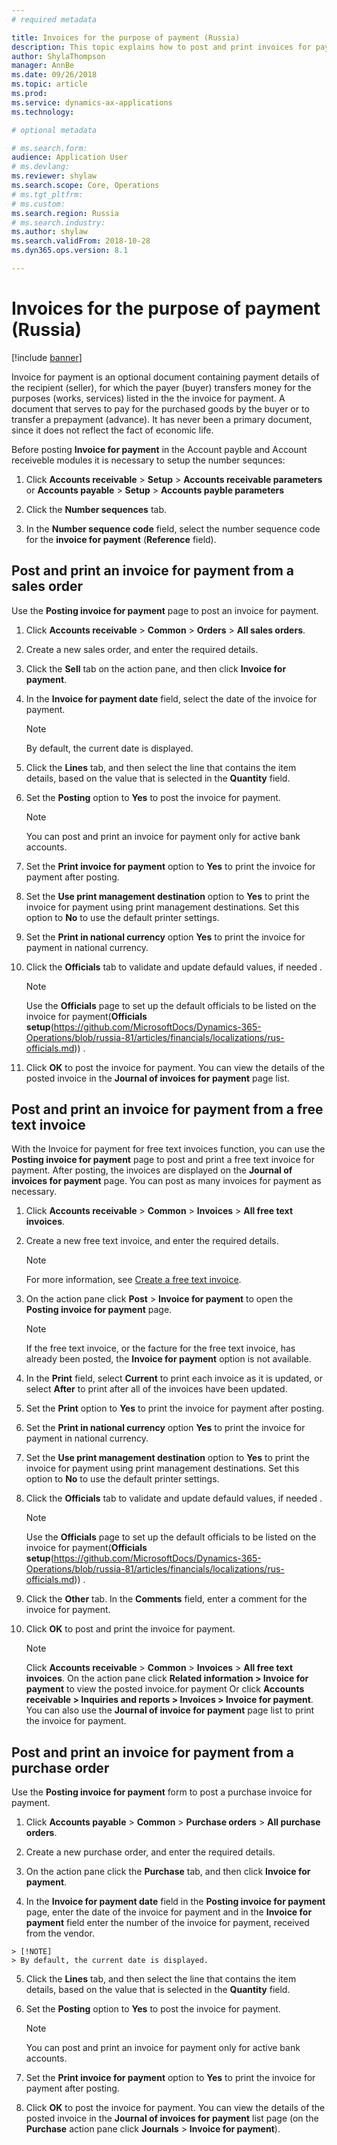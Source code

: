 ```yaml
---
# required metadata

title: Invoices for the purpose of payment (Russia)
description: This topic explains how to post and print invoices for payment in Microsoft Dynamics 365 for Finance and Operations in Russia.
author: ShylaThompson
manager: AnnBe
ms.date: 09/26/2018
ms.topic: article
ms.prod: 
ms.service: dynamics-ax-applications
ms.technology: 

# optional metadata

# ms.search.form:  
audience: Application User
# ms.devlang: 
ms.reviewer: shylaw
ms.search.scope: Core, Operations
# ms.tgt_pltfrm: 
# ms.custom: 
ms.search.region: Russia
# ms.search.industry: 
ms.author: shylaw
ms.search.validFrom: 2018-10-28
ms.dyn365.ops.version: 8.1

---
```


# Invoices for the purpose of payment (Russia)
[!include [banner](../includes/banner.md)]

Invoice for payment is an optional document containing payment details of the recipient (seller), for which the payer (buyer) transfers money for the purposes (works, services) listed in the the invoice for payment. A document that serves to pay for the purchased goods by the buyer or to transfer a prepayment (advance). It has never been a primary document, since it does not reflect the fact of economic life.

Before posting **Invoice for payment** in the Account payble and Account receiveble modules it is necessary to setup the number sequnces:
1.  Click **Accounts receivable** \> **Setup** \> **Accounts receivable parameters** or **Accounts payable** \> **Setup** \> **Accounts payble parameters**

2.  Click the **Number sequences** tab.

3.  In the **Number sequence code** field, select the number sequence code for the **invoice for payment** (**Reference** field).

## Post and print an invoice for payment from a sales order 

Use the **Posting invoice for payment** page to post an invoice for payment.

1.  Click **Accounts receivable** \> **Common** \> **Orders** \> **All sales orders**.

2.  Create a new sales order, and enter the required details.

3.  Click the **Sell** tab on the action pane, and then click **Invoice for payment**.

4.  In the **Invoice for payment date** field, select the date of the invoice for payment.
    
    > [!NOTE]
    > By default, the current date is displayed.

6.  Click the **Lines** tab, and then select the line that contains the item details, based on the value that is selected in the **Quantity** field.

7.  Set the **Posting** option to **Yes** to post the invoice for payment.
    
    > [!NOTE]
    > You can post and print an invoice for payment only for active bank accounts.

8.  Set the **Print invoice for payment** option to **Yes** to print the invoice for payment after posting.
8. Set the **Use print management destination** option to **Yes** to print the invoice for payment using print management destinations. Set this option to **No** to use the default printer settings.
9. Set the **Print in national currency** option **Yes** to print the invoice for payment in national currency.

10. Click the **Officials** tab to validate and update defauld values, if needed .

    > [!NOTE]
    > Use the **Officials** page to set up the default officials to be listed on the invoice for payment(**Officials setup**(https://github.com/MicrosoftDocs/Dynamics-365-Operations/blob/russia-81/articles/financials/localizations/rus-officials.md)) .

11.  Click **OK** to post the invoice for payment. You can view the details of the posted invoice in the **Journal of invoices for payment** page list.

## Post and print an invoice for payment from a free text invoice 

With the Invoice for payment for free text invoices function, you can use the **Posting invoice for payment** page to post and print a free text invoice for payment. After posting, the invoices are displayed on the **Journal of invoices for payment** page. You can post as many invoices for payment as necessary.


1.  Click **Accounts receivable** \> **Common** \> **Invoices** \> **All free text invoices**.

2.  Create a new free text invoice, and enter the required details.
    
    > [!NOTE]
    > For more information, see [Create a free text invoice](../accounts-receivable/create-free-text-invoice-new.md).

3.  On the action pane click **Post** \> **Invoice for payment** to open the **Posting invoice for payment** page.
    
    > [!NOTE]
    > If the free text invoice, or the facture for the free text invoice, has already been posted, the **Invoice for payment** option is not available.
    
4.  In the **Print** field, select **Current** to print each invoice as it is updated, or select **After** to print after all of the invoices have been updated.

5. Set the **Print** option to **Yes** to print the invoice for payment after posting.

6. Set the **Print in national currency** option **Yes** to print the invoice for payment in national currency.

7. Set the **Use print management destination** option to **Yes** to print the invoice for payment using print management destinations. Set this option to **No** to use the default printer settings.
 
8. Click the **Officials** tab to validate and update defauld values, if needed .

    > [!NOTE]
    > Use the **Officials** page to set up the default officials to be listed on the invoice for payment(**Officials setup**(https://github.com/MicrosoftDocs/Dynamics-365-Operations/blob/russia-81/articles/financials/localizations/rus-officials.md)) .

9. Click the **Other** tab. In the **Comments** field, enter a comment for the invoice for payment.

10. Click **OK** to post and print the invoice for payment.
    

    > [!NOTE]
    > Click **Accounts receivable** > **Common** > **Invoices** > **All free text invoices**. On the action pane click **Related information > Invoice for payment** to view the posted invoice.for payment Or click **Accounts receivable > Inquiries and reports > Invoices > Invoice for payment**.
    > You can also use the **Journal of invoice for payment** page list to print the invoice for payment.

## Post and print an invoice for payment from a purchase order 

Use the **Posting invoice for payment** form to post a purchase invoice for payment.

1.  Click **Accounts payable** \> **Common** \> **Purchase orders** \> **All purchase orders**.

2.  Create a new purchase order, and enter the required details.

3.  On the action pane click the **Purchase** tab, and then click **Invoice for payment**.

4.   In the **Invoice for payment date** field in the **Posting invoice for payment** page, enter the date of the invoice for payment and in the **Invoice for payment** field enter the number of the invoice for payment, received from the vendor.
    
    > [!NOTE]
    > By default, the current date is displayed.

5.  Click the **Lines** tab, and then select the line that contains the item details, based on the value that is selected in the **Quantity** field.

6.  Set the **Posting** option to **Yes** to post the invoice for payment.
    
    > [!NOTE]
    > You can post and print an invoice for payment only for active bank accounts.

8.  Set the **Print invoice for payment** option to **Yes** to print the invoice for payment after posting.

9.  Click **OK** to post the invoice for payment. You can view the details of the posted invoice in the **Journal of invoices for payment** list page (on the **Purchase** action pane click **Journals** \> **Invoice for payment**).
